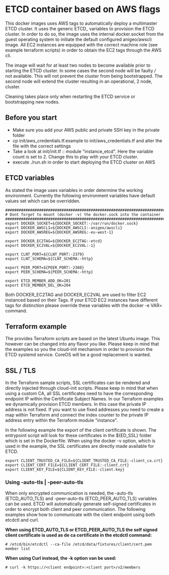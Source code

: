 # ETCD container based on AWS flags
This docker images uses AWS tags to automatically deploy a multimaster ETCD cluster. It uses the generic ETCD_ variables to provision the ETCD cluster.
In order to do so, the image uses the internal docker.socket from the guest operating system to initiate the default configured anigeo/awscli image.
All EC2 instances are equipped with the correct machine role (see example terraform scripts) in order to obtain the EC2 tags through the AWS cli.

The image will wait for at least two nodes to become available prior to starting the ETCD cluster. In some cases the second node will be faulty / not 
available. This will not prevent the cluster from being bootstrapped. The second node will extend the cluster resulting in an operational, 2 node, cluster.

Cleaning takes place only when restarting the ETCD service or bootstrapping new nodes.

## Before you start
* Make sure you add your AWS public and private SSH key in the private folder
* cp init/aws_credentials.tf.example to init/aws_credentials.tf and alter the file with the correct settings
* Take a look at init/init.tf :: module "instance_etcd". Here the variable count is set to 2. Change this to play with your ETCD cluster.
* execute ./run.sh in order to start deploying the ETCD cluster on AWS

## ETCD variables
As stated the image uses variables in order determine the working environment. Currently the following environment variables have default values
set which can be overridden.
```
##############################################################################
# Dont forget to mount (docker -v) the docker.sock into the container
##############################################################################
export DOCKER_SOCKET=${DOCKER_SOCKET:-/var/run/docker.sock}
export DOCKER_AWSCLI=${DOCKER_AWSCLI:-anigeo/awscli}
export DOCKER_AWSREG=${DOCKER_AWSREG:-eu-west-1}

export DOCKER_EC2TAG=${DOCKER_EC2TAG:-etcd}
export DOCKER_EC2VAL=${DOCKER_EC2VAL:-1}

export CLNT_PORT=${CLNT_PORT:-2379}
export CLNT_SCHEMA=${CLNT_SCHEMA:-http}

export PEER_PORT=${PEER_PORT:-2380}
export PEER_SCHEMA=${PEER_SCHEMA:-http}

export ETCD_MEMBER_ADD_OK=201
export ETCD_MEMBER_DEL_OK=204
```

Both DOCKER_EC2TAG and DOCKER_EC2VAL are used to filter EC2 instanced based on their Tags. If your ETCD EC2 instances have different tags for distinction
please override these variables with the docker -e VAR= command.

## Terraform example
The provides Terraform scripts are based on the latest Ubuntu image. This however can be changed into any flavor you like. Please keep in mind that 
the examples so you the cloud-init mechanism in order to provision the ETCD systemd service. CoreOS will be a good replacement is wanted.

## SSL / TLS
In the Terraform sample scripts, SSL certificates can be rendered and directly injected through cloud-init scripts. Please keep in mind that when using
a custom CA, all SSL certificates need to have the corresponding endpoint IP within the Certificate Subject Names. In our Terraform examples we 
dynamically provision ETCD members. In this case the private IP address is not fixed. If you want to use fixed addresses you need to create a map 
within Terraform and connect the index counter to the private IP address entry within the Terraform module "instance".

In the following example the export of the client certificate is shown. The entrypoint script will look for these certificates in the ${ED_SSL} folder
which is set in the Dockerfile. When using the docker -v option, which is used in the example, the SSL certificates are directly made available for ETCD.
```
export CLIENT_TRUSTED_CA_FILE=${CLIENT_TRUSTED_CA_FILE:-client_ca.crt}
export CLIENT_CERT_FILE=${CLIENT_CERT_FILE:-client.crt}
export CLIENT_KEY_FILE=${CLIENT_KEY_FILE:-client.key}
```

### Using -auto-tls | -peer-auto-tls
When only encrypted communication is needed, the -auto-tls (ETCD_AUTO_TLS) and -peer-auto-tls (ETCD_PEER_AUTO_TLS) variables can be used.
ETCD will automatically generate self-signed certificates in order to encrypt both client and peer communication. The following examples
show how to communicate with the client endpoint using both etcdctl and curl.

**When using ETCD_AUTO_TLS or ETCD_PEER_AUTO_TLS the self signed client certificate is used as de ca certificate in the etcdctl command:**
```
# /etcd/bin/etcdctl --ca-file /etcd/data/fixtures/client/cert.pem member list
```

**When using Curl instead, the -k option van be used:**
```
# curl -k https://<client endpoint>:<client port>/v2/members
```
